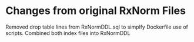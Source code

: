 # Changes from original RxNorm Files

Removed drop table lines from RxNormDDL.sql to simplfy Dockerfile use of scripts.
Combined both index files into RxNormDDL